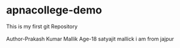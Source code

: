 # apnacollege-demo
This is my first git Repository\
<br>
Author-Prakash Kumar Mallik
Age-18
satyajit mallick 
i am from jajpur
